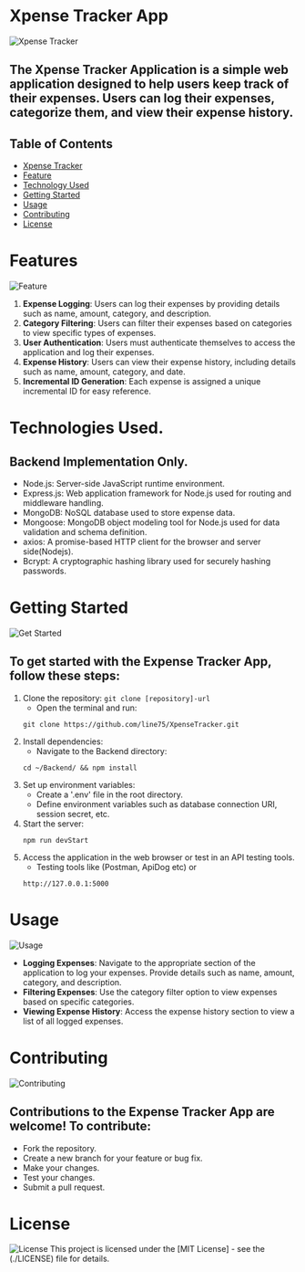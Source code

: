 # Xpense Tracker App
![Xpense Tracker](https://happay.com/blog/wp-content/uploads/sites/12/2022/08/expense-categories.webp)
## The Xpense Tracker Application is a simple web application designed to help users keep track of their expenses. Users can log their expenses, categorize them, and view their expense history.

## Table of Contents
- [Xpense Tracker](#xpense-tracker-app)
- [Feature](#features)
- [Technology Used](#technologies-used)
- [Getting Started](#getting-started)
- [Usage](#usage)
- [Contributing](#contributing)
- [License](#license)

# Features
![Feature](https://t4.ftcdn.net/jpg/03/03/55/51/360_F_303555158_0h7YQZePL54n1UFE0Y5u4xqLSvHklqwc.jpg)
1. **Expense Logging**: Users can log their expenses by providing details such as name, amount, category, and description.
2. **Category Filtering**: Users can filter their expenses based on categories to view specific types of expenses.
3. **User Authentication**: Users must authenticate themselves to access the application and log their expenses.
4. **Expense History**: Users can view their expense history, including details such as name, amount, category, and date.
5. **Incremental ID Generation**: Each expense is assigned a unique incremental ID for easy reference.

# Technologies Used.
## Backend Implementation Only.
- Node.js: Server-side JavaScript runtime environment.
- Express.js: Web application framework for Node.js used for routing and middleware handling.
- MongoDB: NoSQL database used to store expense data.
- Mongoose: MongoDB object modeling tool for Node.js used for data validation and schema definition.
- axios: A promise-based HTTP client for the browser and server side(Nodejs).
- Bcrypt: A cryptographic hashing library used for securely hashing passwords.


# Getting Started
![Get Started](https://www.lean.org/wp-content/uploads/2020/11/924_large.png)
## To get started with the Expense Tracker App, follow these steps:
1. Clone the repository: `git clone [repository]-url`
    - Open the terminal and run:
    ```
    git clone https://github.com/line75/XpenseTracker.git
    ```
2. Install dependencies:
    - Navigate to the Backend directory:
    ```
    cd ~/Backend/ && npm install
    ```
3. Set up environment variables:
    - Create a '.env' file in the root directory.
    - Define environment variables such as database connection URI, session secret, etc.
4. Start the server:
    ```
    npm run devStart
    ```
5. Access the application in the web browser or test in an API testing tools.
    - Testing tools like (Postman, ApiDog etc) or
    ```
    http://127.0.0.1:5000
    ```
# Usage
![Usage](https://grammarist.com/wp-content/uploads/Usage-in-English-Grammar-List-of-Examples-2.png)
- **Logging Expenses**: Navigate to the appropriate section of the application to log your expenses. Provide details such as name, amount, category, and description.
- **Filtering Expenses**: Use the category filter option to view expenses based on specific categories.
- **Viewing Expense History**: Access the expense history section to view a list of all logged expenses.

# Contributing
![Contributing](https://images.squarespace-cdn.com/content/v1/5e957a3497df352a10e04d84/400d22bb-b17a-46d4-ad03-2a0b4b497f3d/Whats+your+unique+contribution.png)
## Contributions to the Expense Tracker App are welcome! To contribute:
- Fork the repository.
- Create a new branch for your feature or bug fix.
- Make your changes.
- Test your changes.
- Submit a pull request.

# License
![License](https://miro.medium.com/v2/resize:fit:1024/1*dEy_wxit00QBXp58H-YRRQ.png)
This project is licensed under the [MIT License] - see the (./LICENSE) file for details.
